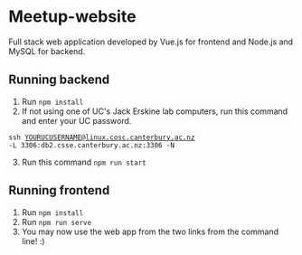 # Meetup-website
Full stack web application developed by Vue.js for frontend and Node.js and MySQL for backend.

## Running backend
1. Run <code>npm install</code>
2. If not using one of UC's Jack Erskine lab computers, run this command and enter your UC password.
   
<code>ssh YOURUCUSERNAME@linux.cosc.canterbury.ac.nz -L 3306:db2.csse.canterbury.ac.nz:3306 -N</code>

3. Run this command <code>npm run start</code>

## Running frontend
1. Run <code>npm install</code>
2. Run <code>npm run serve</code>
3. You may now use the web app from the two links from the command line! :)
